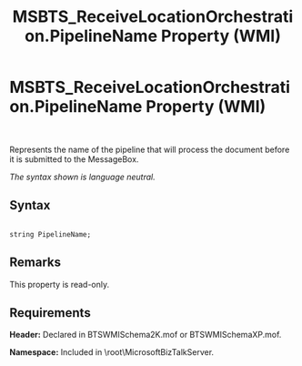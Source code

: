 ﻿---
title: MSBTS_ReceiveLocationOrchestration.PipelineName Property (WMI)
TOCTitle: MSBTS_ReceiveLocationOrchestration.PipelineName Property (WMI)
ms:assetid: e66da1bb-90bb-453e-be1e-af89ac2dd10a
ms:mtpsurl: https://msdn.microsoft.com/en-us/library/Aa561638(v=BTS.80)
ms:contentKeyID: 51533046
ms.date: 08/30/2017
mtps_version: v=BTS.80
---

# MSBTS\_ReceiveLocationOrchestration.PipelineName Property (WMI)

 

Represents the name of the pipeline that will process the document before it is submitted to the MessageBox.

*The syntax shown is language neutral.*

## Syntax

``` 
  
string PipelineName;  
```

## Remarks

This property is read-only.

## Requirements

**Header:** Declared in BTSWMISchema2K.mof or BTSWMISchemaXP.mof.

**Namespace:** Included in \\root\\MicrosoftBizTalkServer.

